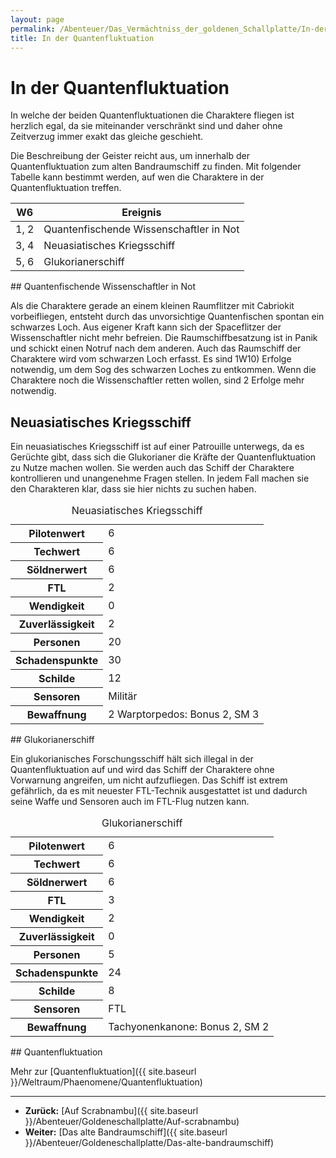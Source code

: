 ```yaml
---
layout: page
permalink: /Abenteuer/Das_Vermächtniss_der_goldenen_Schallplatte/In-der-quantenfluktuation
title: In der Quantenfluktuation
---
```



# In der Quantenfluktuation


In welche der beiden Quantenfluktuationen die Charaktere fliegen ist herzlich egal, da sie miteinander verschränkt sind und daher ohne Zeitverzug immer exakt das gleiche geschieht.

Die Beschreibung der Geister reicht aus, um innerhalb der Quantenfluktuation zum alten Bandraumschiff zu finden. Mit folgender Tabelle kann bestimmt werden, auf wen die Charaktere in der Quantenfluktuation treffen.

<table>
<thead>
<tr><th>W6</th><th>Ereignis</th></tr>
</thead>
<tbody>
<tr><td>1, 2</td><td>Quantenfischende Wissenschaftler in Not</td></tr>
<tr><td>3, 4</td><td>Neuasiatisches Kriegsschiff</td></tr>
<tr><td>5, 6</td><td>Glukorianerschiff</td></tr>
</tbody>
</table>
## Quantenfischende Wissenschaftler in Not

Als die Charaktere gerade an einem kleinen Raumflitzer mit Cabriokit vorbeifliegen, entsteht durch das unvorsichtige Quantenfischen spontan ein schwarzes Loch. Aus eigener Kraft kann sich der Spaceflitzer der Wissenschaftler nicht mehr befreien. Die Raumschiffbesatzung ist in Panik und schickt einen Notruf nach dem anderen. Auch das Raumschiff der Charaktere wird vom schwarzen Loch erfasst. Es sind <span class="dice">1W10</span>) Erfolge notwendig, um dem Sog des schwarzen Loches zu entkommen. Wenn die Charaktere noch die Wissenschaftler retten wollen, sind 2 Erfolge mehr notwendig.

## Neuasiatisches Kriegsschiff

Ein neuasiatisches Kriegsschiff ist auf einer Patrouille unterwegs, da es Gerüchte gibt, dass sich die Glukorianer die Kräfte der Quantenfluktuation zu Nutze machen wollen. Sie werden auch das Schiff der Charaktere kontrollieren und unangenehme Fragen stellen. In jedem Fall machen sie den Charakteren klar, dass sie hier nichts zu suchen haben.

<table data-type="raumschiff">
<caption>Neuasiatisches Kriegsschiff</caption>
<tbody>
<tr><th>Pilotenwert</th><td>6</td></tr>
<tr><th>Techwert</th><td>6</td></tr>
<tr><th>Söldnerwert</th><td>6</td></tr>
<tr><th>FTL</th><td>2</td></tr>
<tr><th>Wendigkeit</th><td>0</td></tr>
<tr><th>Zuverlässigkeit</th><td>2</td></tr>
<tr><th>Personen</th><td>20</td></tr>
<tr><th>Schadenspunkte</th><td>30</td></tr>
<tr><th>Schilde</th><td>12</td></tr>
<tr><th>Sensoren</th><td>Militär</td></tr>
<tr><th>Bewaffnung</th><td>2 Warptorpedos: Bonus 2, SM 3</td></tr>
</tbody>
</table>
## Glukorianerschiff

Ein glukorianisches Forschungsschiff hält sich illegal in der Quantenfluktuation auf und wird das Schiff der Charaktere ohne Vorwarnung angreifen, um nicht aufzufliegen. Das Schiff ist extrem gefährlich, da es mit neuester FTL-Technik ausgestattet ist und dadurch seine Waffe und Sensoren auch im FTL-Flug nutzen kann.

<table data-type="raumschiff">
<caption>Glukorianerschiff</caption>
<tbody>
<tr><th>Pilotenwert</th><td>6</td></tr>
<tr><th>Techwert</th><td>6</td></tr>
<tr><th>Söldnerwert</th><td>6</td></tr>
<tr><th>FTL</th><td>3</td></tr>
<tr><th>Wendigkeit</th><td>2</td></tr>
<tr><th>Zuverlässigkeit</th><td>0</td></tr>
<tr><th>Personen</th><td>5</td></tr>
<tr><th>Schadenspunkte</th><td>24</td></tr>
<tr><th>Schilde</th><td>8</td></tr>
<tr><th>Sensoren</th><td>FTL</td></tr>
<tr><th>Bewaffnung</th><td>Tachyonenkanone: Bonus 2, SM 2</td></tr>
</tbody>
</table>

<aside>
<div class="hinweis">
## Quantenfluktuation

Mehr zur [Quantenfluktuation]({{ site.baseurl }}/Weltraum/Phaenomene/Quantenfluktuation)

</div>
</aside>

***

- **Zurück:** [Auf Scrabnambu]({{ site.baseurl }}/Abenteuer/Goldeneschallplatte/Auf-scrabnambu)
- **Weiter:** [Das alte Bandraumschiff]({{ site.baseurl }}/Abenteuer/Goldeneschallplatte/Das-alte-bandraumschiff)



